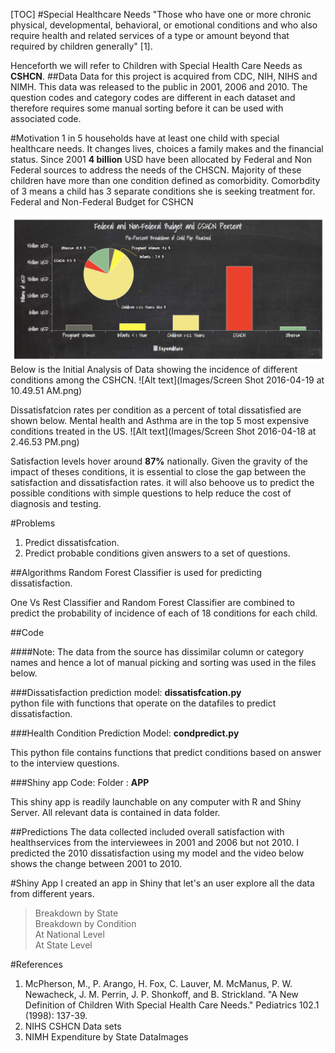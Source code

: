 [TOC]
#Special Healthcare Needs
"Those who have one or more chronic physical, developmental, behavioral, or emotional conditions and who
also require health and related services of a type or amount beyond that required by children generally" [1].

Henceforth we will refer to Children with Special Health Care Needs as <b>CSHCN</b>.
##Data
Data for this project is acquired from CDC, NIH, NIHS and NIMH. This data was released to the public in 2001, 2006 and 2010. The question codes and category codes are different in each dataset and therefore requires some manual sorting before it can be used with associated code.

#Motivation
1 in 5 households have at least one child with special healthcare needs. It changes lives, choices a family makes and the financial status. Since 2001 <b>4 billion</b> USD have been allocated by Federal and Non Federal sources to address the needs of the CHSCN. Majority of these children have more than one condition defined as comorbidity. Comorbdity of 3 means a child has 3 separate conditions she is seeking treatment for.
Federal and Non-Federal Budget for CSHCN


![Alt text](Images/picture1.png)
Below is the Initial Analysis of Data showing the incidence of different conditions among the CSHCN.
![Alt text](Images/Screen Shot 2016-04-19 at 10.49.51 AM.png)

Dissatisfatcion rates per condition as a percent of total dissatisfied are shown below. Mental health and Asthma are in the top 5 most expensive conditions treated in the US. 
![Alt text](Images/Screen Shot 2016-04-18 at 2.46.53 PM.png)

Satisfaction levels hover around <b>87%</b> nationally. Given the gravity of the impact of theses conditions, it is essential to close the gap between the satisfaction and dissatisfaction rates. it will also behoove us to predict the possible conditions with simple questions to help reduce the cost of diagnosis and testing. 

#Problems
1. Predict dissatisfcation.
2. Predict probable conditions given answers to a set of questions. 

##Algorithms
Random Forest Classifier is used for predicting dissatisfaction.

One Vs Rest Classifier and Random Forest Classifier are combined to predict the probability of incidence of each of 18 conditions for each child. 

##Code

####Note: 
The data from the source has dissimilar column or category names and hence a lot of manual picking and sorting was used in the files below.

###Dissatisfaction prediction model:
<b>dissatisfcation.py</b><br>
python file with functions that operate on the datafiles to predict dissatisfaction.<br>



###Health Condition Prediction Model:
<b>condpredict.py</b> <br>

This python file contains functions that predict conditions based on answer to the interview questions.


###Shiny app Code:
Folder : <b> APP</b><br>

This shiny app is readily launchable on any computer with R and Shiny Server. All relevant data is contained in data folder. 


##Predictions
The data collected included overall satisfaction with healthservices from the interviewees in 2001 and 2006 but not 2010. I predicted the 2010 dissatisfaction using my model and the video below shows the change between 2001 to 2010.  



#Shiny App
I created an app in Shiny that let's an user explore all the data from different years. 
> Breakdown by State <br>
> Breakdown by Condition<br>
> At National Level <br>
> At State Level



#References
1. McPherson, M., P. Arango, H. Fox, C. Lauver, M. McManus, P. W. Newacheck, J. M. Perrin, J. P. Shonkoff, and B. Strickland. "A New Definition of Children With Special Health Care Needs." Pediatrics 102.1 (1998): 137-39.
2. NIHS CSHCN Data sets
3. NIMH Expenditure by State DataImages
